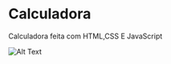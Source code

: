 # Calculadora
Calculadora feita com HTML,CSS E JavaScript

![Alt Text](https://s9.gifyu.com/images/WhatsApp-Video-2021-09-28-at-14.06.59.gif)
